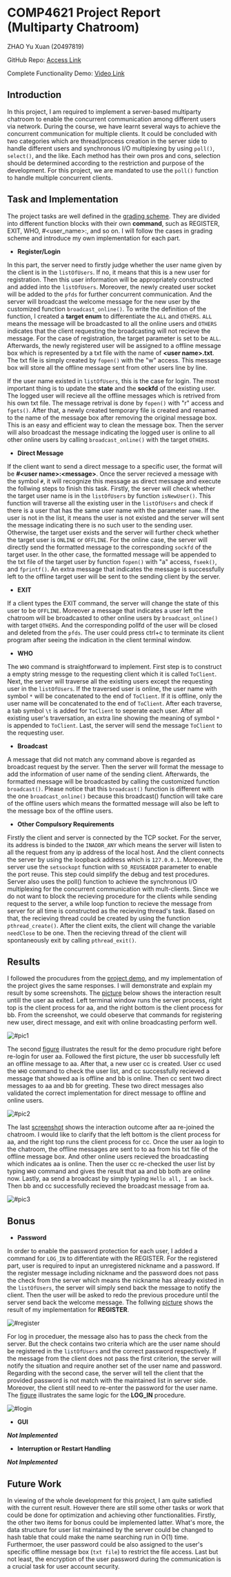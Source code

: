 # **COMP4621 Project Report (Multiparty Chatroom)**

ZHAO Yu Xuan (20497819)

GitHub Repo: [Access Link](https://github.com/Xunmenggod/COMP4621_Project)

Complete Functionality Demo: [Video Link](https://www.youtube.com/watch?v=-yo-UJ9H3Z0)
## **Introduction**
In this project, I am required to implement a server-based multiparty chatroom to enable the concurrent communication among different users via network. During the course, we have learnt several ways to achieve the concurrent communication for multiple clients. It could be concluded with two categories which are thread/process creation in the server side to handle different users and synchronous I/O multiplexing by using `poll()`, `select()`, and the like. Each method has their own pros and cons, selection should be determined according to the restriction and purpose of the development. For this project, we are mandated to use the `poll()` function to handle multiple concurrent clients.

## **Task and Implementation**
The project tasks are well defined in the [grading scheme](https://canvas.ust.hk/courses/47929/assignments/265627). They are divided into different function blocks with their own **command**, such as REGISTER, EXIT, WHO, #<user_name>:, and so on. I will follow the cases in grading scheme and introduce my own implementation for each part.
- **Register/Login**

In this part, the server need to firstly judge whether the user name given by the client is in the `listOfUsers`. If no, it means that this is a new user for registration. Then this user information will be appropriately constructed and added into the `listOfUsers`. Moreover, the newly created user socket will be added to the `pfds` for further concurrent communication. And the server will broadcast the welcome message  for the new user by the customized function `broadcast_online()`. To write the definition of the function, I created a **target enum** to differentiate the `ALL` and `OTHERS`. `ALL` means the message will be broadcasted to all the online users and `OTHERS` indicates that the client requesting the broadcasting will not recieve the message. For the case of registration, the target parameter is set to be `ALL`. Afterwards, the newly registered user will be assigned to a offline message box which is represented by a txt file with the name of **\<user name>.txt**. The txt file is simply created by `fopen()` with the "w" access. This message box will store all the offline message sent from other users line by line.

If the user name existed in `listOfUsers`, this is the case for login. The most important thing is to update the **state** and the **sockfd** of the existing user. The logged user will recieve all the offline messages which is retrived from his own txt file. The message retrival is done by `fopen()` with "r" access and `fgets()`. After that, a newly created temporary file is created and renamed to the name of the message box after removing the original message box. This is an easy and efficient way to clean the message box. Then the server will also broadcast the  message indicating the logged user is online to all other online users by calling `broadcast_online()` with the target `OTHERS`.

- **Direct Message**

If the client want to send a direct message to a specific user, the format will be **#\<user name>:\<message>**. Once the server recieved a message with the symbol `#`, it will recognize this message as direct message and execute the follwing steps to finish this task. Firstly, the server will check whether the target user name is in the `listOfUsers` by function `isNewUser()`. This function will traverse all the existing user in the `listOfUsers` and check if there is a user that has the same user name with the parameter `name`. If the user is not in the list, it means the user is not existed and the server will sent the message indicating there is no such user to the sending user. Otherwise, the target user exists and the server will further check whether the target user is `ONLINE` or `OFFLINE`. For the online case, the server will directly send the formatted message to the corresponding `sockfd` of the target user. In the other case, the formatted message will be appended to the txt file of the target user by function `fopen()` with "a" access, `fseek()`, and `fprintf()`. An extra message that indicates the message is successfully left to the offline target user will be sent to the sending client by the server.

-  **EXIT**

If a client types the EXIT command, the server will change the state of this user to be `OFFLINE`. Moreover a message that indicates a user left the chatroom will be broadcasted to other online users by `broadcast_online()` with target `OTHERS`. And the corresponding pollfd of the user will be closed and deleted from the `pfds`. The user could press ctrl+c to terminate its client program after seeing the indication in the client terminal window.

- **WHO**

The `WHO` command is straightforward to implement. First step is to construct a empty string messge to the requesting client which it is called `ToClient`. Next, the server will traverse all the existing users except the requesting user in the `listOfUsers`. If the traversed user is online, the user name with symbol `*` will be concatenated to the end of `ToClient`. If it is offline, only the user name will be concatenated to the end of `ToClient`. After each traverse, a tab symbol `\t` is added for `ToClient` to seperate each user. After all existing user's traversation, an extra line showing the meaning of symbol `*` is appended to `ToClient`. Last, the server will send the message `ToClient` to the requesting user.

- **Broadcast**

A message that did not match any command above is regarded as broadcast request by the server. Then the server will format the message to add the information of user name of the sending client. Afterwards, the formatted message will be broadcasted by calling the customized function `broadcast()`. Please notice that this `broadcast()` function is different with the one `broadcast_online()` because this broadcast() function will take care of the offline users which means the formatted message will also be left to the message box of the offline users.

- **Other Compulsory Requirements**

Firstly the client and server is connected by the TCP socket. For the server, its address is binded to the `INADDR_ANY` which means the server will listen to all the request from any ip address of the local host. And the client connects the server by using the loopback address which is `127.0.0.1`. Moreover, the server use the `setsockopt` function with `SO_REUSEADDR` parameter to enable the port reuse. This step could simplify the debug and test procedures. Server also uses the poll() function to achieve the synchronous I/O multiplexing for the concurrent communication with mult-clients. Since we do not want to block the recieving procedure for the clients while sending request to the server, a while loop function to recieve the message from server for all time is constructed as the recieving thread's task. Based on that, the recieving thread could be created by using the function `pthread_create()`. After the client exits, the client will change the variable `needClose` to be one. Then the recieving thread of the client will spontaneously exit by calling `pthread_exit()`.

## **Results**
I followed the procudures from the [project demo](https://canvas.ust.hk/media_objects_iframe/m-3rSgvzMQFTqLwx3g8skD7B8A6iKrBKWn?type=video?type=video), and my implementation of the project gives the same responses. I will demonstrate and explain my result by some screenshots. The [picture](#pic1) below shows the interaction result untill the user aa exited. Left terminal window runs the server process, right top is the client process for aa, and the right bottom is the client process for bb. From the screenshot, we could obeserve that commands for registering new user, direct message, and exit with online broadcasting perform well.

![#pic1](./images/aaEXIT.png) 

The second [figure](#pic2) illustrates the result for the demo procudure right before re-login for user aa. Followed the first picture, the user bb successfully left an offline message to aa. After that, a new user cc is created. User cc used the `WHO` command to check the user list, and cc successfully recieved a message that showed aa is offline and bb is online. Then cc sent two direct messages to aa and bb for greeting. These two direct messages also validated the correct implementation for direct message to offline and online users.

![#pic2](./images/cc.png)

The last [screenshot](#pic3) shows the interaction outcome after aa re-joined the chatroom. I would like to clarify that the left bottom is the client process for aa, and the right top runs the client process for cc. Once the user aa login to the chatroom, the offline messages are sent to to aa from his txt file of the offline message box. And other online users recieved the broadcasting which indicates aa is online. Then the user cc re-checked the user list by typing `WHO` command and gives the result that aa and bb both are online now. Lastly, aa send a broadcast by simply typing `Hello all, I am back`. Then bb and cc successfully recieved the broadcast message from aa.

![#pic3](./images/last.png)


## **Bonus**
- **Password**

In order to enable the password protection for each user, I added a command for `LOG_IN` to differentiate with the REGISTER. For the registered part, user is required to input an unregistered nickname and a password. If the register message including nickname and the password does not pass the check from the server which means the nickname has already existed in the `listOfUsers`, the server will simply send back the message to notify the client. Then the user will be asked to redo the previous procedure until the server send back the welcome message. The follwing [picture](#register) shows the result of my implementation for **REGISTER**.

![#register](./images/register.png) 

For log in proceduer, the message also has to pass the check from the server. But the check contains two criteria which are the user name should be registered in the `listOfUsers` and the correct password respectively. If the message from the client does not pass the first criterion, the server will notify the situation and require another set of the user name and password. Regarding with the second case, the server will tell the client that the provided password is not match with the maintained list in server side. Moreover, the client still need to re-enter the password for the user name. The [figure](#login) illustrates the same logic for the **LOG_IN** procedure.

![#login](./images/login.png)

- **GUI**

***Not Implemented***

- **Interruption or Restart Handling**

***Not Implemented***

## **Future Work**
In viewing of the whole development for this project, I am quite satisfied with the current result. However there are still some other tasks or work that could be done for optimization and achieving other functionalities. Firstly, the other two items for bonus could be implemented latter. What's more, the data structure for user list maintained by the server could be changed to hash table that could make the name searching run in O(1) time. Furthermoer, the user password could be also assigned to the user's specific offline message box (`txt file`) to restrict the file access. Last but not least, the encryption of the user password during the communication is a crucial task for user account security.